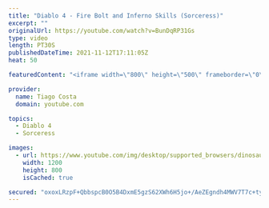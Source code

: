 ```yaml
---
title: "Diablo 4 - Fire Bolt and Inferno Skills (Sorceress)"
excerpt: ""
originalUrl: https://youtube.com/watch?v=BunDqRP31Gs
type: video
length: PT30S
publishedDateTime: 2021-11-12T17:11:05Z
heat: 50

featuredContent: "<iframe width=\"800\" height=\"500\" frameborder=\"0\" src=\"https://www.youtube.com/embed/BunDqRP31Gs\" allow=\"accelerometer; autoplay; encrypted-media; gyroscope; picture-in-picture\" allowfullscreen></iframe>"

provider:
  name: Tiago Costa
  domain: youtube.com

topics:
  - Diablo 4
  - Sorceress

images:
  - url: https://www.youtube.com/img/desktop/supported_browsers/dinosaur.png
    width: 1200
    height: 800
    isCached: true

secured: "oxoxLRzpF+QbbspcB0O5B4DxmE5gzS62XWh6H5jo+/AeZEgndh4MWV7T7c+ty09YYyIL76tbyRbdDHWotMrmIESMQ/D7zfEPxS6VnOpRQemNV0DPektc1IAV7Rd1Mc9/62HH3rUSTWcVBn3RXyPoIqo2sGKw5Sy19VsWUacIicJkFc0DD6wYPz/eeOH45GpLhnpwhE9Xt2ddTp9vnxpNB+KyhzUCXJVkkq8U5hNxLGZASXP5TeGOWQp8g+myLZ11MSdKB4OUBK2x6UneVSDFRi0ZT8+nIClUORUzIHbfl240r0Yo3RykcGiK/Kw2HGndeGjPTL9JllNISZOPbIrnL01se47miXljBFkTDp5h6GHO4Me4KgglqkCZ1IkLgMzSEqI7CTi3qyEcV8xiJGvGvWoXueVbieth8yeK0S8nxKY=;uGRYPzyj60MO6R1y1id3NA=="
---
```


